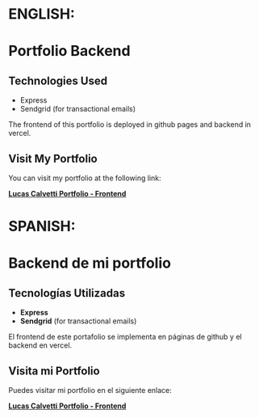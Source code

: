 # ENGLISH:

# Portfolio Backend

## Technologies Used

- Express
- Sendgrid (for transactional emails)

The frontend of this portfolio is deployed in github pages and backend in vercel.

## Visit My Portfolio

You can visit my portfolio at the following link:

[**Lucas Calvetti Portfolio - Frontend**](https://lucascalvetti.github.io/portfolio-frontend/)

# SPANISH:

# Backend de mi portfolio

## Tecnologías Utilizadas

- **Express**
- **Sendgrid** (for transactional emails)

El frontend de este portafolio se implementa en páginas de github y el backend en vercel.

## Visita mi Portfolio

Puedes visitar mi portfolio en el siguiente enlace:

[**Lucas Calvetti Portfolio - Frontend**](https://lucascalvetti.github.io/portfolio-frontend/)
